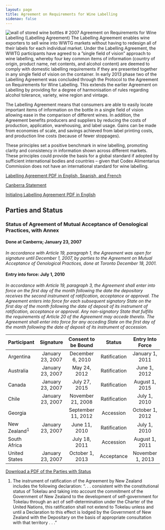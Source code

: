 ```yaml
---
layout: page
title: Agreement on Requirements for Wine Labelling
sidenav: false
---
```

<img src="{{site.baseurl}}/assets/uploads/wine-bottles-storage.jpg" alt="wall of stored wine bottles">
# 2007 Agreement on Requirements for Wine Labelling (Labelling Agreement)
The Labelling Agreement enables wine exporters to sell wine into WWTG markets without having to redesign all of their labels for each individual market. Under the Labelling Agreement, the WWTG participants have agreed to a ”single field of vision” approach to wine labelling, whereby four key common items of information (country of origin, product name, net contents, and alcohol content)  are deemed to comply with domestic labelling requirements if they are presented together in any single field of vision on the container.  In early 2013 phase two of the Labelling Agreement was concluded through the Protocol to the Agreement on Requirements for Wine Labelling. This extends the earlier Agreement on Labelling by providing for a degree of harmonisation of rules regarding alcohol tolerance, variety, wine region and vintage.

The Labelling Agreement means that consumers are able to easily locate important items of information on the bottle in a single field of vision allowing ease in the comparison of different wines.   In addition, the Agreement benefits producers and suppliers by reducing the costs of production, application, warehousing, and label usage. Gains can be made from economies of scale, and savings achieved from label printing costs, and production line costs (because of fewer stoppages). 

These principles set a positive benchmark in wine labelling, promoting clarity and consistency in information shown across different markets. These principles could provide the basis for a global standard if adopted by sufficient international bodies and countries – given that Codex Alimentarius Commission does not have an international standard for wine labelling.

<a class="usa-button" href="/assets/uploads/labelling-agreement.pdf">Labelling Agreement PDF in English, Spanish, and French</a>

<a class="usa-button" href="/canberra-statement/">Canberra Statement</a>

<a class="usa-button" href="/assets/uploads/initialing-labelling-agreement.pdf">Initialing Labelling Agreement PDF in English</a>

## Parties and Status
### Status of Agreement of Mutual Acceptance of Oenological Practices, with Annex
#### Done at Canberra; January 23, 2007 
*In accordance with Article 19, paragraph 1, the Agreement was open for signature until December 1, 2007, by parties to the Agreement on Mutual Acceptance of Oenological Practices, done at Toronto December 18, 2001.*

#### Entry into force: July 1, 2010
*In accordance with Article 19, paragraph 3, the Agreement shall enter into force on the first day of the month following the date the depositary receives the second instrument of ratification, acceptance or approval.  The Agreement enters into force for each subsequent signatory State on the first day of the month following the date of deposit of its instrument of ratification, acceptance or approval.  Any non-signatory State that fulfills the requirements of Article 20 of the Agreement may accede thereto.  The Agreement shall enter into force for any acceding State on the first day of the month following the date of deposit of its instrument of accession.*


| Participant     | Signature        | Consent to be Bound |  Status        | Entry Into Force  | 
| :---            |    :----:        |    :----:           | :----:         |  :---:            |
| Argentina       | January 23, 2007 | December 6, 2010    | Ratification   | January 1, 2011   |
| Australia       | January 23, 2007 | May 24, 2012        | Ratification   | June 1, 2012      |
| Canada          | January 23, 2007 | July 27, 2015       | Ratification   | August 1, 2015    |
| Chile           | January 23, 2007 | November 21, 2008   | Ratification   | July 1, 2010      |
| Georgia         |                  | September 11, 2012  | Accession      | October 1, 2012   |
| New Zealand<sup>1</sup>| January 23, 2007 | June 11, 2010       | Ratification   | July 1, 2010      |
| South Africa    |                  | July 18, 2011       | Accession      | August 1, 2011    |
| United States   | January 23, 2007 | October 1, 2013     | Acceptance     | November 1, 2013  |

<a class="usa-button" href="/assets/uploads/labeling-parties.pdf">Download a PDF of the Parties with Status</a>

<div style="font-size:14px;"><ol><li>The instrument of ratification of the Agreement by New Zealand includes the following declaration:  “. . . consistent with the constitutional status of Tokelau and taking into account the commitment of the Government of New Zealand to the development of self-government for Tokelau through an act of self-determination under the Charter of the United Nations, this ratification shall not extend to Tokelau unless and until a Declaration to this effect is lodged by the Government of New Zealand with the Depositary on the basis of appropriate consultation with that territory . . .”  </li></ol> </div>

